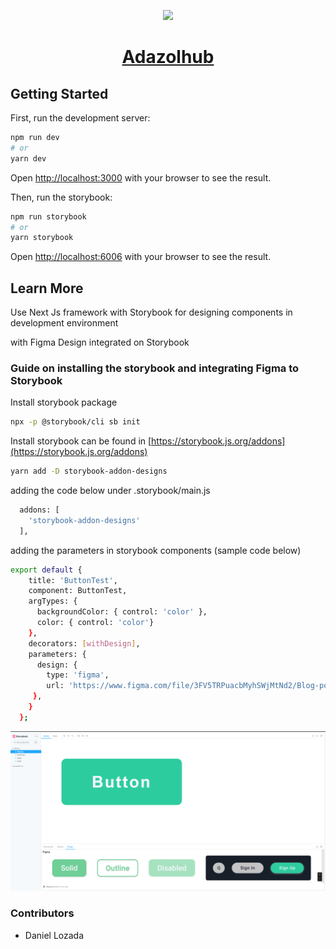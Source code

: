 <p align="center">
  <a href="https://www.adazolhub.online">
    <img src="https://firebasestorage.googleapis.com/v0/b/djlozada.appspot.com/o/Logo-main.svg?alt=media&token=b5f7bf96-1e5b-4e41-916e-c0d51e6c4dbf" height="128">
    <h1 align="center">Adazolhub</h1>
  </a>
</p>

## Getting Started

First, run the development server:

```bash
npm run dev
# or
yarn dev
```

Open [http://localhost:3000](http://localhost:3000) with your browser to see the result.

Then, run the storybook:

```bash
npm run storybook
# or
yarn storybook
```
Open [http://localhost:6006](http://localhost:6006) with your browser to see the result.


## Learn More

Use Next Js framework with Storybook for designing components in development environment

 with Figma Design integrated on Storybook

### Guide on installing the storybook and integrating Figma to Storybook

Install storybook package

```bash
npx -p @storybook/cli sb init
```

Install storybook can be found in [https://storybook.js.org/addons](https://storybook.js.org/addons)

```bash
yarn add -D storybook-addon-designs
```

adding the code below under .storybook/main.js

```bash
  addons: [
    'storybook-addon-designs'
  ],
```

adding the parameters in storybook components (sample code below)

```bash
export default {
    title: 'ButtonTest',
    component: ButtonTest,
    argTypes: {
      backgroundColor: { control: 'color' },
      color: { control: 'color'}
    },
    decorators: [withDesign],
    parameters: {
      design: {
        type: 'figma',
        url: 'https://www.figma.com/file/3FV5TRPuacbMyhSWjMtNd2/Blog-posts?node-id=29%3A22'
     },
    }
  };
```

![storybook-figma](/public/storybook-figma.png)

### Contributors

- Daniel Lozada
